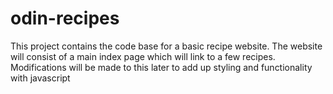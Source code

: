 # odin-recipes
This project contains the code base for a basic recipe website.
The website will consist of a main index page which will link to a few recipes. Modifications will be made to this later to add up styling and functionality with javascript

